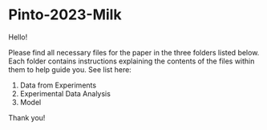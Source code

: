 # Pinto-2023-Milk

Hello! 

Please find all necessary files for the paper in the three folders listed below. Each folder contains instructions explaining the contents of the files within them to help guide you. See list here:

1. Data from Experiments
2. Experimental Data Analysis
3. Model


Thank you!
